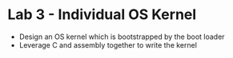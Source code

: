 # Lab 3 - Individual OS Kernel

* Design an OS kernel which is bootstrapped by the boot loader
* Leverage C and assembly together to write the kernel